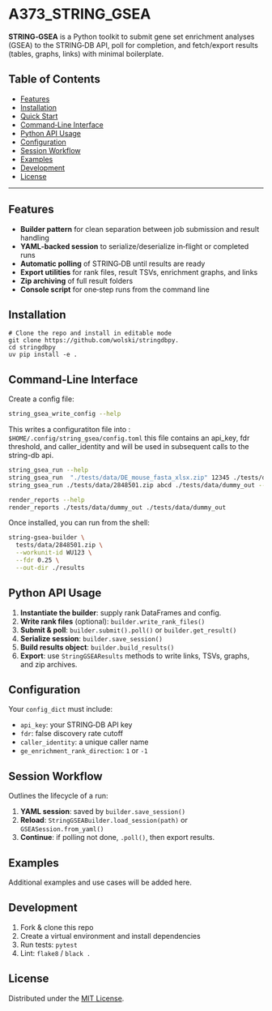 # A373_STRING_GSEA

**STRING‑GSEA** is a Python toolkit to submit gene set enrichment analyses (GSEA) to the STRING‑DB API, poll for completion, and fetch/export results (tables, graphs, links) with minimal boilerplate.

## Table of Contents

- [Features](#features)
- [Installation](#installation)
- [Quick Start](#quick-start)
- [Command‑Line Interface](#command-line-interface)
- [Python API Usage](#python-api-usage)
- [Configuration](#configuration)
- [Session Workflow](#session-workflow)
- [Examples](#examples)
- [Development](#development)
- [License](#license)

---

## Features

- **Builder pattern** for clean separation between job submission and result handling
- **YAML‑backed session** to serialize/deserialize in‑flight or completed runs
- **Automatic polling** of STRING‑DB until results are ready
- **Export utilities** for rank files, result TSVs, enrichment graphs, and links
- **Zip archiving** of full result folders
- **Console script** for one‑step runs from the command line

## Installation

```shell
# Clone the repo and install in editable mode
git clone https://github.com/wolski/stringdbpy.
cd stringdbpy
uv pip install -e .
```


## Command‑Line Interface

Create a config file:

```sh
string_gsea_write_config --help
```

This writes a configuratiton file into : `$HOME/.config/string_gsea/config.toml`
this file contains an api_key, fdr threshold, and caller_identity and will be used in subsequent calls to the string-db api.


```sh
string_gsea_run --help
string_gsea_run  "./tests/data/DE_mouse_fasta_xlsx.zip" 12345 ./tests/data/dummy_2_out --from-rnk
string_gsea_run ./tests/data/2848501.zip abcd ./tests/data/dummy_out --from-rnk

```

```sh
render_reports --help
render_reports ./tests/data/dummy_out ./tests/data/dummy_out
```


Once installed, you can run from the shell:

```bash
string-gsea-builder \
  tests/data/2848501.zip \
  --workunit-id WU123 \
  --fdr 0.25 \
  --out-dir ./results
```

## Python API Usage

1. **Instantiate the builder**: supply rank DataFrames and config.  
2. **Write rank files** (optional): `builder.write_rank_files()`  
3. **Submit & poll**: `builder.submit().poll()` or `builder.get_result()`  
4. **Serialize session**: `builder.save_session()`  
5. **Build results object**: `builder.build_results()`  
6. **Export**: use `StringGSEAResults` methods to write links, TSVs, graphs, and zip archives.

## Configuration

Your `config_dict` must include:

- `api_key`: your STRING‑DB API key  
- `fdr`: false discovery rate cutoff  
- `caller_identity`: a unique caller name  
- `ge_enrichment_rank_direction`: `1` or `-1`

## Session Workflow

Outlines the lifecycle of a run:

1. **YAML session**: saved by `builder.save_session()`  
2. **Reload**: `StringGSEABuilder.load_session(path)` or `GSEASession.from_yaml()`  
3. **Continue**: if polling not done, `.poll()`, then export results.

## Examples

Additional examples and use cases will be added here.

## Development

1. Fork & clone this repo  
2. Create a virtual environment and install dependencies  
3. Run tests: `pytest`  
4. Lint: `flake8` / `black .`  

## License

Distributed under the [MIT License](https://spdx.org/licenses/MIT.html).

